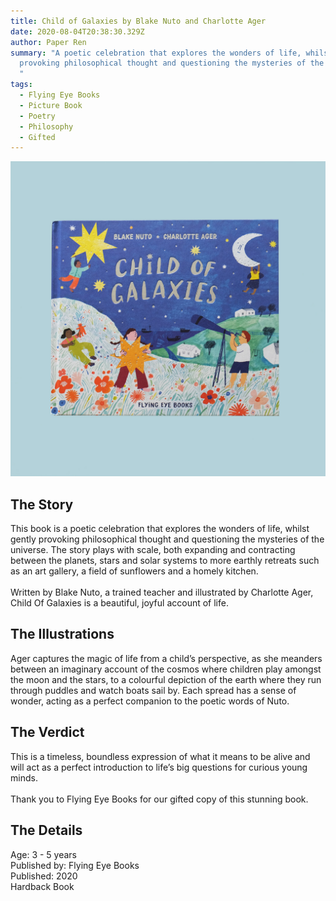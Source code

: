 ```yaml
---
title: Child of Galaxies by Blake Nuto and Charlotte Ager
date: 2020-08-04T20:38:30.329Z
author: Paper Ren
summary: "A poetic celebration that explores the wonders of life, whilst gently
  provoking philosophical thought and questioning the mysteries of the universe.
  "
tags:
  - Flying Eye Books
  - Picture Book
  - Poetry
  - Philosophy
  - Gifted
---
```

![Child of Galaxies front cover](/static/img/dscf8257.jpg "Child of Galaxies by Blake Nuto and Charlotte Ager")

## The Story

This book is a poetic celebration that explores the wonders of life, whilst gently provoking philosophical thought and questioning the mysteries of the universe. The story plays with scale, both expanding and contracting between the planets, stars and solar systems to more earthly retreats such as an art gallery, a field of sunflowers and a homely kitchen.\
\
Written by Blake Nuto, a trained teacher and illustrated by Charlotte Ager, Child Of Galaxies is a beautiful, joyful account of life.

## The Illustrations

Ager captures the magic of life from a child’s perspective, as she meanders between an imaginary account of the cosmos where children play amongst the moon and the stars, to a colourful depiction of the earth where they run through puddles and watch boats sail by. Each spread has a sense of wonder, acting as a perfect companion to the poetic words of Nuto.

## The Verdict

This is a timeless, boundless expression of what it means to be alive and will act as a perfect introduction to life’s big questions for curious young minds.\
\
Thank you to Flying Eye Books for our gifted copy of this stunning book.

## The Details

Age: 3 - 5 years\
Published by: Flying Eye Books\
Published: 2020\
Hardback Book